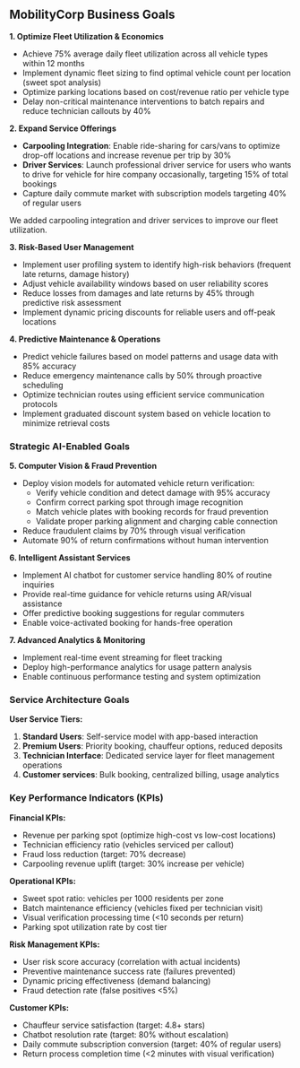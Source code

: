 ## MobilityCorp Business Goals

**1. Optimize Fleet Utilization & Economics**
- Achieve 75% average daily fleet utilization across all vehicle types within 12 months
- Implement dynamic fleet sizing to find optimal vehicle count per location (sweet spot analysis)
- Optimize parking locations based on cost/revenue ratio per vehicle type
- Delay non-critical maintenance interventions to batch repairs and reduce technician callouts by 40%

**2. Expand Service Offerings**
- **Carpooling Integration**: Enable ride-sharing for cars/vans to optimize drop-off locations and increase revenue per trip by 30%
- **Driver Services**: Launch professional driver service for users who wants to drive for vehicle for hire company occasionally, targeting 15% of total bookings
- Capture daily commute market with subscription models targeting 40% of regular users

We added carpooling integration and driver services to improve our fleet utilization.

**3. Risk-Based User Management**
- Implement user profiling system to identify high-risk behaviors (frequent late returns, damage history)
- Adjust vehicle availability windows based on user reliability scores
- Reduce losses from damages and late returns by 45% through predictive risk assessment
- Implement dynamic pricing discounts for reliable users and off-peak locations

**4. Predictive Maintenance & Operations**
- Predict vehicle failures based on model patterns and usage data with 85% accuracy
- Reduce emergency maintenance calls by 50% through proactive scheduling
- Optimize technician routes using efficient service communication protocols
- Implement graduated discount system based on vehicle location to minimize retrieval costs

### Strategic AI-Enabled Goals

**5. Computer Vision & Fraud Prevention**
- Deploy vision models for automated vehicle return verification:
  - Verify vehicle condition and detect damage with 95% accuracy
  - Confirm correct parking spot through image recognition
  - Match vehicle plates with booking records for fraud prevention
  - Validate proper parking alignment and charging cable connection
- Reduce fraudulent claims by 70% through visual verification
- Automate 90% of return confirmations without human intervention

**6. Intelligent Assistant Services**
- Implement AI chatbot for customer service handling 80% of routine inquiries
- Provide real-time guidance for vehicle returns using AR/visual assistance
- Offer predictive booking suggestions for regular commuters
- Enable voice-activated booking for hands-free operation

**7. Advanced Analytics & Monitoring**
- Implement real-time event streaming for fleet tracking
- Deploy high-performance analytics for usage pattern analysis
- Enable continuous performance testing and system optimization

### Service Architecture Goals

**User Service Tiers:**
1. **Standard Users**: Self-service model with app-based interaction
2. **Premium Users**: Priority booking, chauffeur options, reduced deposits
3. **Technician Interface**: Dedicated service layer for fleet management operations
4. **Customer services**: Bulk booking, centralized billing, usage analytics

### Key Performance Indicators (KPIs)

**Financial KPIs:**
- Revenue per parking spot (optimize high-cost vs low-cost locations)
- Technician efficiency ratio (vehicles serviced per callout)
- Fraud loss reduction (target: 70% decrease)
- Carpooling revenue uplift (target: 30% increase per vehicle)

**Operational KPIs:**
- Sweet spot ratio: vehicles per 1000 residents per zone
- Batch maintenance efficiency (vehicles fixed per technician visit)
- Visual verification processing time (<10 seconds per return)
- Parking spot utilization rate by cost tier

**Risk Management KPIs:**
- User risk score accuracy (correlation with actual incidents)
- Preventive maintenance success rate (failures prevented)
- Dynamic pricing effectiveness (demand balancing)
- Fraud detection rate (false positives <5%)

**Customer KPIs:**
- Chauffeur service satisfaction (target: 4.8+ stars)
- Chatbot resolution rate (target: 80% without escalation)
- Daily commute subscription conversion (target: 40% of regular users)
- Return process completion time (<2 minutes with visual verification)
